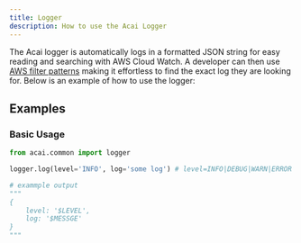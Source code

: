 ```yaml
---
title: Logger
description: How to use the Acai Logger
---
```


The Acai logger is automatically logs in a formatted JSON string for easy reading and searching with AWS Cloud Watch. A developer can then use [AWS filter patterns](https://docs.aws.amazon.com/AmazonCloudWatch/latest/logs/FilterAndPatternSyntax.html) making it effortless to find the exact log they are looking for. Below is an example of how to use the logger:

## Examples

### Basic Usage

```python
from acai.common import logger

logger.log(level='INFO', log='some log') # level=INFO|DEBUG|WARN|ERROR

# exammple output
"""
{
	level: '$LEVEL', 
    log: '$MESSGE'
}
"""
```
